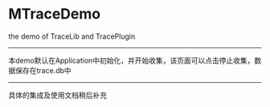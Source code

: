 # MTraceDemo
the demo of TraceLib and TracePlugin

***

本demo默认在Application中初始化，并开始收集，该页面可以点击停止收集，数据保存在trace.db中

***

具体的集成及使用文档稍后补充
